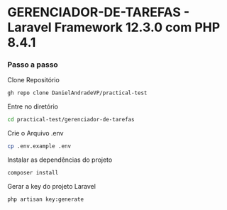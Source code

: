 # GERENCIADOR-DE-TAREFAS - Laravel Framework 12.3.0 com PHP 8.4.1

### Passo a passo

Clone Repositório
```sh
gh repo clone DanielAndradeVP/practical-test
```

Entre no diretório
```sh
cd practical-test/gerenciador-de-tarefas 
```

Crie o Arquivo .env
```sh
cp .env.example .env
```

Instalar as dependências do projeto
```sh
composer install
```

Gerar a key do projeto Laravel

```sh
php artisan key:generate
```
